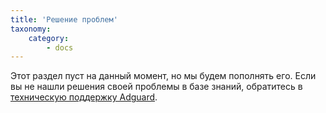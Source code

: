 ```yaml
---
title: 'Решение проблем'
taxonomy:
    category:
        - docs
---
```


Этот раздел пуст на данный момент, но мы будем пополнять его. Если вы не нашли решения своей проблемы в базе знаний, обратитесь в [техническую поддержку Adguard](http://testkb.adguard.com/ru/technical-support).